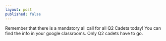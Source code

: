 ```yaml
---
layout: post
published: false
---
```

Remember that there is a mandatory all call for all Q2 Cadets today! You can find the info in your google classrooms. Only Q2 cadets have to go.

